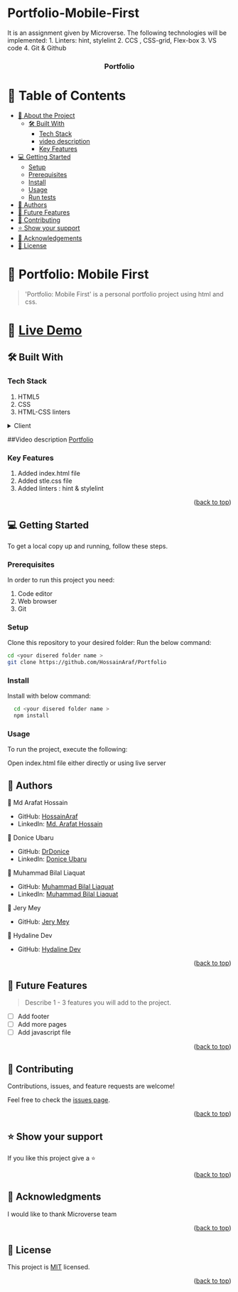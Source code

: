 # Portfolio-Mobile-First
It is an assignment given by Microverse.  The following technologies will be implemented: 1. Linters: hint, stylelint 2. CCS , CSS-grid, Flex-box 3. VS code 4. Git &amp; Github
<a name="readme-top"></a>

<div align="center">
  <h3><b>Portfolio</b></h3>
</div>

<!-- TABLE OF CONTENTS -->

# 📗 Table of Contents

- [📖 About the Project](#about-project)
  - [🛠 Built With](#built-with)
    - [Tech Stack](#tech-stack)
    - [video description](#video-description)
    - [Key Features](#key-features)
- [💻 Getting Started](#getting-started)
  - [Setup](#setup)
  - [Prerequisites](#prerequisites)
  - [Install](#install)
  - [Usage](#usage)
  - [Run tests](#run-tests)
- [👥 Authors](#authors)
- [🔭 Future Features](#future-features)
- [🤝 Contributing](#contributing)
- [⭐️ Show your support](#support)
- [🙏 Acknowledgements](#acknowledgements)
- [📝 License](#license)

<!-- PROJECT DESCRIPTION -->

# 📖 Portfolio: Mobile First <a name="about-project"></a>

> 'Portfolio: Mobile First' is a personal portfolio project using html and css.
# 📗 [Live Demo](https://hossainaraf.github.io/Portfolio/)
## 🛠 Built With <a name="built-with"></a>
### Tech Stack <a name="tech-stack"></a>

1. HTML5
2. CSS
3. HTML-CSS linters

<details>
  <summary>Client</summary>
  <ul>
    <li><a href="https://developer.mozilla.org/en-US/docs/Web/HTML">HTML</a></li>
    <li><a href="https://developer.mozilla.org/en-US/docs/Web/CSS">CSS</a></li>
  </ul>
</details>

##Video description 
 <a href="https://www.loom.com/share/58bea5f6aaa940298b087ab83bd686dc?sid=f80f69b9-8f6e-4342-b829-de06e9de5ea9">Portfolio </a>
 
<!-- Features -->
### Key Features <a name="key-features"></a>
1. Added index.html file
2. Added stle.css file
3. Added linters : hint & stylelint

<p align="right">(<a href="#readme-top">back to top</a>)</p>

<!-- GETTING STARTED -->

## 💻 Getting Started <a name="getting-started"></a>

To get a local copy up and running, follow these steps.

### Prerequisites

In order to run this project you need:
1. Code editor
2. Web browser
3. Git

### Setup

Clone this repository to your desired folder:
Run the below command:

```sh
cd <your disered folder name >
git clone https://github.com/HossainAraf/Portfolio
```
### Install

Install with below command:

```sh
  cd <your disered folder name >
  npm install
```

### Usage

To run the project, execute the following:

Open index.html file either directly or using live server 

<!-- AUTHORS -->

## 👥 Authors <a name="authors"></a>

👤 Md Arafat Hossain

- GitHub: <a href="https://github.com/HossainAraf">HossainAraf </a>
- LinkedIn: <a href="https://linkedin.com/in/md-arafat-hossain-111403275"> Md. Arafat Hossain </a>

👤 Donice Ubaru

- GitHub: <a href="https://github.com/drdonice">DrDonice</a>
- LinkedIn: <a href="https://www.linkedin.com/in/doniceubaru/">Donice Ubaru</a>

👤 Muhammad Bilal Liaquat

- GitHub: <a href="https://github.com/BilalLiaquat7">Muhammad Bilal Liaquat</a>
- LinkedIn: <a href="https://www.linkedin.com/in/muhammad-bilal-liaquat-87863390/">Muhammad Bilal Liaquat</a>

👤 Jery Mey

- GitHub: <a href="https://github.com/jerymey">Jery Mey</a>

👤 Hydaline Dev

- GitHub: <a href="https://github.com/hydaline-code">Hydaline Dev</a>

<p align="right">(<a href="#readme-top">back to top</a>)</p>

<!-- FUTURE FEATURES -->

## 🔭 Future Features <a name="future-features"></a>

> Describe 1 - 3 features you will add to the project.
- [ ] Add footer
- [ ] Add more pages
- [ ] Add javascript file

<p align="right">(<a href="#readme-top">back to top</a>)</p>

<!-- CONTRIBUTING -->

## 🤝 Contributing <a name="contributing"></a>

Contributions, issues, and feature requests are welcome!

Feel free to check the [issues page](../../issues/).

<p align="right">(<a href="#readme-top">back to top</a>)</p>

<!-- SUPPORT -->

## ⭐️ Show your support <a name="support"></a>

If you like this project give a ⭐️

<p align="right">(<a href="#readme-top">back to top</a>)</p>

<!-- ACKNOWLEDGEMENTS -->

## 🙏 Acknowledgments <a name="acknowledgements"></a>

I would like to thank Microverse team

<p align="right">(<a href="#readme-top">back to top</a>)</p>

<!-- LICENSE -->

## 📝 License <a name="license"></a>

This project is [MIT](./LICENSE) licensed.

<p align="right">(<a href="#readme-top">back to top</a>)</p>
